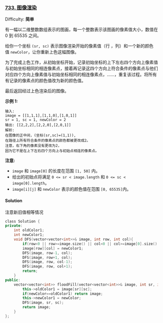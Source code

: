 ### [733\. 图像渲染](https://leetcode-cn.com/problems/flood-fill/)

Difficulty: **简单**


有一幅以二维整数数组表示的图画，每一个整数表示该图画的像素值大小，数值在 0 到 65535 之间。

给你一个坐标 `(sr, sc)` 表示图像渲染开始的像素值（行 ，列）和一个新的颜色值 `newColor`，让你重新上色这幅图像。

为了完成上色工作，从初始坐标开始，记录初始坐标的上下左右四个方向上像素值与初始坐标相同的相连像素点，接着再记录这四个方向上符合条件的像素点与他们对应四个方向上像素值与初始坐标相同的相连像素点，……，重复该过程。将所有有记录的像素点的颜色值改为新的颜色值。

最后返回经过上色渲染后的图像。

**示例 1:**

```
输入: 
image = [[1,1,1],[1,1,0],[1,0,1]]
sr = 1, sc = 1, newColor = 2
输出: [[2,2,2],[2,2,0],[2,0,1]]
解析: 
在图像的正中间，(坐标(sr,sc)=(1,1)),
在路径上所有符合条件的像素点的颜色都被更改成2。
注意，右下角的像素没有更改为2，
因为它不是在上下左右四个方向上与初始点相连的像素点。
```

**注意:**

*   `image` 和 `image[0]` 的长度在范围 `[1, 50]` 内。
*   给出的初始点将满足 `0 <= sr < image.length` 和 `0 <= sc < image[0].length`。
*   `image[i][j]` 和 `newColor` 表示的颜色值在范围 `[0, 65535]`内。


#### Solution

注意新旧值相等情况

```cpp
​class Solution {
private:
    int oldColor1;
    int newColor1;
    void DFS(vector<vector<int>>& image, int row, int col){
        if(row<0 || row>=image.size() || col<0 || col>=image[0].size() || image[row][col]!=oldColor1) return;
        image[row][col] = newColor1;
        DFS(image, row-1, col);
        DFS(image, row+1, col);
        DFS(image, row, col-1);
        DFS(image, row, col+1);
        return;
    }
public:
    vector<vector<int>> floodFill(vector<vector<int>>& image, int sr, int sc, int newColor) {
        this->oldColor1 = image[sr][sc];
        if(newColor==oldColor1) return image;
        this->newColor1 = newColor;
        DFS(image, sr, sc);
        return image;
    }
};
```